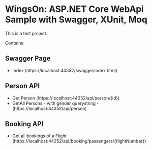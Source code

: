# WingsOn: ASP.NET Core WebApi Sample with Swagger, XUnit, Moq

This is a test project.

Contains:

## Swagger Page
- Index (https://localhost:44352/swagger/index.html)

## Person API
- Get Person (https://localhost:44352/api/person/{id})
- GetAll Persons - with gender querystring - (https://localhost:44352/api/person)

## Booking API
- Get all bookings of a Flight (https://localhost:44352/api/booking/passengers/{flightNumber})
